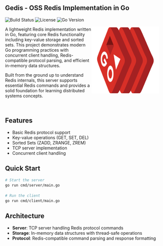 ## Gedis - OSS Redis Implementation in Go

![Build Status](https://img.shields.io/badge/build-passing-brightgreen)
![License](https://img.shields.io/badge/license-Apache%202.0-blue)
![Go Version](https://img.shields.io/badge/Go-1.24.6-00ADD8?logo=go)

<img src="assets/redis-go-logo.png" alt="Redis-Go Logo" width="220" align="right"/>

A lightweight Redis implementation written in Go, featuring core Redis functionality including key-value storage and sorted sets. This project demonstrates modern Go programming practices with concurrent client handling, Redis-compatible protocol parsing, and efficient in-memory data structures.

Built from the ground up to understand Redis internals, this server supports essential Redis commands and provides a solid foundation for learning distributed systems concepts.

<br clear="left"/>

## Features

- Basic Redis protocol support
- Key-value operations (GET, SET, DEL)
- Sorted Sets (ZADD, ZRANGE, ZREM)
- TCP server implementation
- Concurrent client handling

## Quick Start

```bash
# Start the server
go run cmd/server/main.go

# Run the client
go run cmd/client/main.go
```

## Architecture

- **Server**: TCP server handling Redis protocol commands
- **Storage**: In-memory data structures with thread-safe operations
- **Protocol**: Redis-compatible command parsing and response formatting

